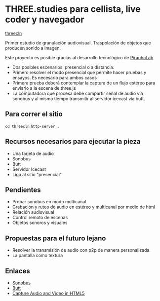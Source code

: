 # THREE.studies para cellista, live coder y navegador

[threecln](http://threecln.piranhalab.cc)

Primer estudio de granulación audiovisual. Traspolación de objetos que producen sonido a imagen. 

Este proyecto es posible gracias al desarrollo tecnológico de [PiranhaLab](https://github.com/piranhalab)

- Dos posibles escenarios: presencial o a distancia.
- Primero resolver el modo presencial que permite hacer pruebas y ensayos. Es necesario para ambos casos
- Primera prueba deberá contemplar la captura de un flujo estéreo para enviarlo a la escena de three.js
- La computadora que procesa debe compartir señal de audio vía sonobus y al mismo tiempo transmitir al servidor icecast vía butt. 

## Para correr el sitio

`cd threecln`
`http-server .`

## Recursos necesarios para ejecutar la pieza

- Una tarjeta de audio
- Sonobus
- Butt
- Servidor Icecast
- Liga al sitio "presencial" 

## Pendientes

- Probar sonobus en modo multicanal
- Grabación y ruteo de audio en estéreo y multicanal por medio de html
- Relación audiovisual
- Control remoto de escenas 
- Objetos sonoros y visuales

## Propuestas para el futuro lejano

- Resolver la transmisión de audio con p2p de manera personalizada. 
- La pantalla como textura

## Enlaces

- [Sonobus](https://sonobus.net/)
- [Butt](http://danielnoethen.de/butt/)
- [Capture Audio and Video in HTML5](https://www.html5rocks.com/en/tutorials/getusermedia/intro/)

